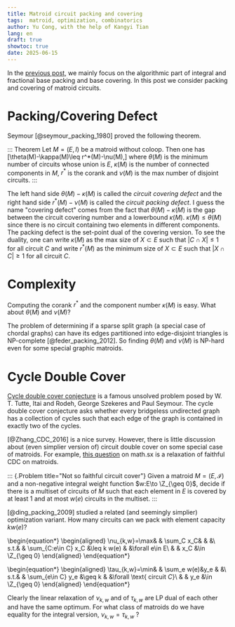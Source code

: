 ```yaml
---
title: Matroid circuit packing and covering
tags:  matroid, optimization, combinatorics
author: Yu Cong, with the help of Kangyi Tian
lang: en
draft: true
showtoc: true
date: 2025-06-15
---
```


In the [previous post](/posts/basepacking1.html), we mainly focus on the algorithmic part of integral and fractional base packing and base covering. In this post we consider packing and covering of matroid circuits.

# Packing/Covering Defect

Seymour [@seymour_packing_1980] proved the following theorem.

::: Theorem
Let $M=(E,I)$ be a matroid without coloop. Then one has
\[\theta(M)-\kappa(M)\leq r^*(M)-\nu(M),\]
where $\theta(M)$ is the minimum number of circuits whose union is $E$,
$\kappa(M)$ is the number of connected components in $M$,
$r^*$ is the corank and
$\nu(M)$ is the max number of disjoint circuits.
:::

The left hand side $\theta(M)-\kappa(M)$ is called the *circuit covering defect* and the right hand side $r^*(M)-\nu(M)$ is called the *circuit packing defect*. I guess the name "covering defect" comes from the fact that $\theta(M)-\kappa(M)$ is the gap between the circuit covering number and a lowerbound $\kappa(M)$. $\kappa(M)\leq \theta(M)$ since there is no circuit containing two elements in different components. The packing defect is the set-point dual of the covering version. To see the duality, one can write $\kappa(M)$ as the max size of $X\subset E$ such that $|C\cap X|\leq 1$ for all circuit $C$ and write $r^*(M)$ as the minimum size of $X\subset E$ such that $|X\cap C|\geq 1$ for all circuit $C$.

# Complexity

Computing the corank $r^*$ and the component number $\kappa(M)$ is easy. What about $\theta(M)$ and $\nu(M)$?

The problem of determining if a sparse split graph (a special case of chordal graphs) can have its edges partitioned into edge-disjoint triangles is NP-complete [@feder_packing_2012]. So finding $\theta(M)$ and $\nu(M)$ is NP-hard even for some special graphic matroids.

# Cycle Double Cover

[Cycle double cover conjecture](https://en.wikipedia.org/wiki/Cycle_double_cover) is a famous unsolved problem posed by W. T. Tutte, Itai and Rodeh, George Szekeres and Paul Seymour.
The cycle double cover conjecture asks whether every bridgeless undirected graph has a collection of cycles such that each edge of the graph is contained in exactly two of the cycles.

<!-- read [@Zhang_CDC_2016] and [@ding_packing_2009] -->
[@Zhang_CDC_2016] is a nice survey. However, there is little discussion about (even simplier version of) circuit double cover on some special case of matroids. 
For example, [this question](https://math.stackexchange.com/questions/1835067/multi-cover-a-matroid-with-circuits) on math.sx is a relaxation of faithful CDC on matroids.

::: {.Problem title="Not so faithful circuit cover"}
Given a matroid $M=(E,\mathcal I)$ and a non-negative integral weight function $w:E\to \Z_{\geq 0}$, decide if there is a multiset of circuits of $M$ such that each element in $E$ is covered by at least 1 and at most $w(e)$ circuits in the multiset.
:::

[@ding_packing_2009] studied a related (and seemingly simplier) optimization variant. How many circuits can we pack with element capacity $k w(e)$?

\begin{equation*}
\begin{aligned}
\nu_{k,w}=\max&   &   \sum_C x_C&    &   &\\
s.t.&   &   \sum_{C:e\in C} x_C &\leq k w(e)    &   &\forall e\in E\\
    &   &                   x_C &\in \Z_{\geq 0}
\end{aligned}
\end{equation*}

\begin{equation*}
\begin{aligned}
\tau_{k,w}=\min&   &   \sum_e w(e)&y_e    &   &\\
s.t.&   &   \sum_{e\in C} y_e &\geq k    &   &\forall \text{ circuit $C$}\\
    &   &                   y_e &\in \Z_{\geq 0}
\end{aligned}
\end{equation*}

Clearly the linear relaxation of $\nu_{k,w}$ and of $\tau_{k,w}$ are LP dual of each other and have the same optimum. For what class of matroids do we have equality for the integral version, $\nu_{k,w}=\tau_{k,w}$ ?